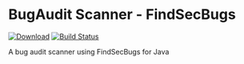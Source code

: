 # BugAudit Scanner - FindSecBugs
[![Download](https://api.bintray.com/packages/bugaudit/maven/bugaudit-scanner-findsecbugs/images/download.svg)](https://bintray.com/bugaudit/maven/bugaudit-scanner-findsecbugs/_latestVersion)
[![Build Status](https://gitlab.com/bugaudit/bugaudit-scanner-findsecbugs/badges/master/pipeline.svg)](https://gitlab.com/bugaudit/bugaudit-scanner-findsecbugs/pipelines)

A bug audit scanner using FindSecBugs for Java